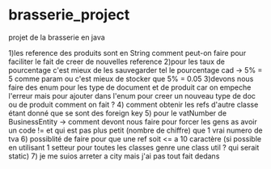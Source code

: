 # brasserie_project
projet de la brasserie en java

1)les reference des produits sont en String comment peut-on faire pour faciliter le fait de creer de nouvelles reference
2)pour les taux de pourcentage c'est mieux de les sauvegarder tel le pourcentage cad -> 5% = 5 comme param ou c'est mieux de stocker que 5% = 0.05
3)devons nous faire des enum pour les type de document et de produit car on empeche l'erreur mais pour ajouter dans l'enum pour creer un nouveau type 
    de doc ou de produit comment on fait ?
4) comment obtenir les refs d'autre classe étant donné que se sont des foreign key
5) pour le vatNumber de BusinessEntity -> comment devont nous faire pour forcer les gens as avoir un code != et qui est pas plus petit (nombre de chiffre) 
   que 1 vrai numero de tva
6) possiblité de faire pour que une ref soit <= a 10 caractère (si possible en utilisant 1 setteur pour toutes les classes genre une class util ? qui serait static)
7) je me suios arreter a city mais j'ai pas tout fait dedans 